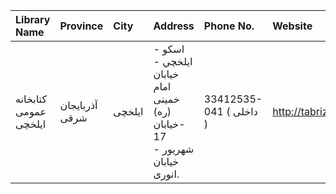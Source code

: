 | Library Name          | Province       | City   | Address                                                                  | Phone No.               | Website            |
|:----------------------|:---------------|:-------|:-------------------------------------------------------------------------|:------------------------|:-------------------|
| كتابخانه عمومی ايلخچى | آذربایجان شرقی | ايلخچى | اسكو - ايلخچي - خیابان امام خمینی (ره) -خیابان 17 شهریور - خیابان انوری. | 33412535-041 ( داخلی  ) | http://tabrizpl.ir |